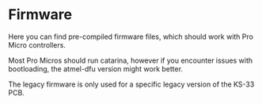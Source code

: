 # Firmware

Here you can find pre-compiled firmware files, which should work with Pro Micro controllers.

Most Pro Micros should run catarina, however if you encounter issues with bootloading, the atmel-dfu version might work better.

The legacy firmware is only used for a specific legacy version of the KS-33 PCB.
